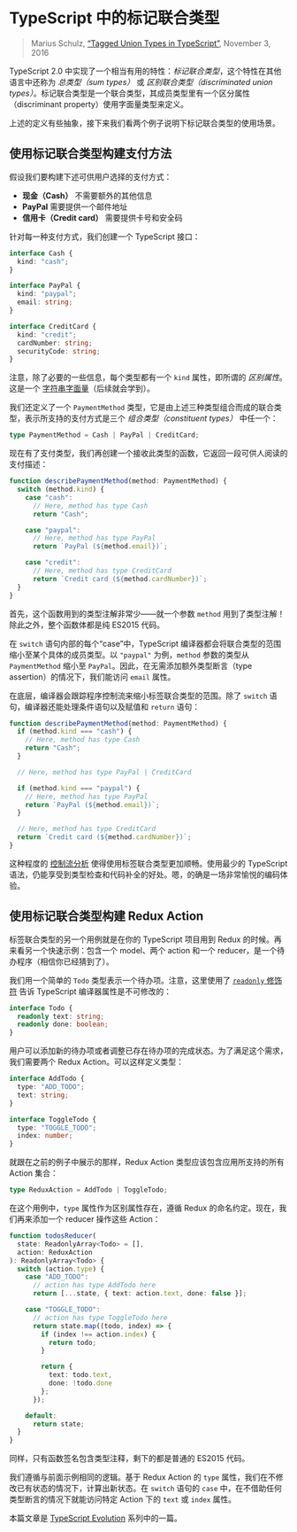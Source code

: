 TypeScript 中的标记联合类型
================================

> Marius Schulz, [“Tagged Union Types in TypeScript”](https://mariusschulz.com/blog/tagged-union-types-in-typescript), November 3, 2016

TypeScript 2.0 中实现了一个相当有用的特性：_标记联合类型_，这个特性在其他语言中还称为 _总类型（sum types）_ 或 _区别联合类型（discriminated union types）_。标记联合类型是一个联合类型，其成员类型里有一个区分属性（discriminant property）使用字面量类型来定义。

上述的定义有些抽象，接下来我们看两个例子说明下标记联合类型的使用场景。

使用标记联合类型构建支付方法
------------------------------------------------------------------------------------------------------

假设我们要构建下述可供用户选择的支付方式：

*   **现金（Cash）** 不需要额外的其他信息
*   **PayPal** 需要提供一个邮件地址
*   **信用卡（Credit card）** 需要提供卡号和安全码

针对每一种支付方式，我们创建一个 TypeScript 接口：

```ts
interface Cash {
  kind: "cash";
}

interface PayPal {
  kind: "paypal";
  email: string;
}

interface CreditCard {
  kind: "credit";
  cardNumber: string;
  securityCode: string;
}
```

注意，除了必要的一些信息，每个类型都有一个 `kind` 属性，即所谓的 _区别属性_。这是一个 [字符串字面量](./string-literal-types-in-typescript.md)（后续就会学到）。

我们还定义了一个 `PaymentMethod` 类型，它是由上述三种类型组合而成的联合类型，表示所支持的支付方式是三个 _组合类型（constituent types）_ 中任一个：

```ts
type PaymentMethod = Cash | PayPal | CreditCard;
```

现在有了支付类型，我们再创建一个接收此类型的函数，它返回一段可供人阅读的支付描述：

```ts
function describePaymentMethod(method: PaymentMethod) {
  switch (method.kind) {
    case "cash":
      // Here, method has type Cash
      return "Cash";

    case "paypal":
      // Here, method has type PayPal
      return `PayPal (${method.email})`;

    case "credit":
      // Here, method has type CreditCard
      return `Credit card (${method.cardNumber})`;
  }
}
```

首先，这个函数用到的类型注解非常少——就一个参数 `method` 用到了类型注解！除此之外，整个函数体都是纯 ES2015 代码。

在 `switch` 语句内部的每个“case”中，TypeScript 编译器都会将联合类型的范围缩小至某个具体的成员类型。以 `"paypal"` 为例，`method` 参数的类型从 `PaymentMethod` 缩小至 `PayPal`。因此，在无需添加额外类型断言（type assertion）的情况下，我们能访问 `email` 属性。

在底层，编译器会跟踪程序控制流来缩小标签联合类型的范围。除了 `switch` 语句，编译器还能处理条件语句以及赋值和 `return` 语句：

```ts
function describePaymentMethod(method: PaymentMethod) {
  if (method.kind === "cash") {
    // Here, method has type Cash
    return "Cash";
  }

  // Here, method has type PayPal | CreditCard

  if (method.kind === "paypal") {
    // Here, method has type PayPal
    return `PayPal (${method.email})`;
  }

  // Here, method has type CreditCard
  return `Credit card (${method.cardNumber})`;
}
```

这种程度的 [控制流分析](./control-flow-based-type-analysis-in-typescript.md) 使得使用标签联合类型更加顺畅。使用最少的 TypeScript 语法，仍能享受到类型检查和代码补全的好处。嗯，的确是一场非常愉悦的编码体验。

使用标记联合类型构建 Redux Action
--------------------------------------------------------------------------------------------------

标签联合类型的另一个用例就是在你的 TypeScript 项目用到 Redux 的时候。再来看另一个快速示例：包含一个 model、两个 action 和一个 reducer，是一个待办程序（相信你已经猜到了）。

我们用一个简单的 `Todo` 类型表示一个待办项。注意，这里使用了 [`readonly` 修饰符](./read-only-properties-in-typescript.md) 告诉 TypeScript 编译器属性是不可修改的：

```ts
interface Todo {
  readonly text: string;
  readonly done: boolean;
}
```

用户可以添加新的待办项或者调整已存在待办项的完成状态。为了满足这个需求，我们需要两个 Redux Action。可以这样定义类型：

```ts
interface AddTodo {
  type: "ADD_TODO";
  text: string;
}

interface ToggleTodo {
  type: "TOGGLE_TODO";
  index: number;
}
```

就跟在之前的例子中展示的那样，Redux Action 类型应该包含应用所支持的所有 Action 集合：

```ts
type ReduxAction = AddTodo | ToggleTodo;
```

在这个用例中，`type` 属性作为区别属性存在，遵循 Redux 的命名约定。现在，我们再来添加一个 reducer 操作这些 Action：

```ts
function todosReducer(
  state: ReadonlyArray<Todo> = [],
  action: ReduxAction
): ReadonlyArray<Todo> {
  switch (action.type) {
    case "ADD_TODO":
      // action has type AddTodo here
      return [...state, { text: action.text, done: false }];

    case "TOGGLE_TODO":
      // action has type ToggleTodo here
      return state.map((todo, index) => {
        if (index !== action.index) {
          return todo;
        }

        return {
          text: todo.text,
          done: !todo.done
        };
      });

    default:
      return state;
  }
}
```

同样，只有函数签名包含类型注释，剩下的都是普通的 ES2015 代码。

我们遵循与前面示例相同的逻辑。基于 Redux Action 的 `type` 属性，我们在不修改已有状态的情况下，计算出新状态。在 `switch` 语句的 `case` 中，在不借助任何类型断言的情况下就能访问特定 Action 下的 `text` 或 `index` 属性。

本篇文章是 [TypeScript Evolution](https://mariusschulz.com/blog/series/typescript-evolution) 系列中的一篇。
